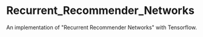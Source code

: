 # Recurrent_Recommender_Networks
An implementation of "Recurrent Recommender Networks" with Tensorflow.
